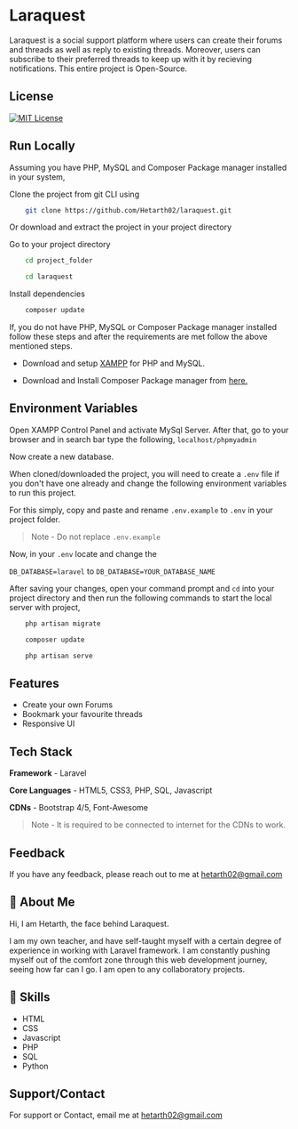 # Laraquest

Laraquest is a social support platform where users can create their forums and threads as well as reply to existing threads. Moreover, users can subscribe to their preferred threads to keep up with it by recieving notifications. This entire project is Open-Source.

## License

[![MIT License](https://img.shields.io/badge/License-MIT-red?style=for-the-badge)](https://opensource.org/licenses/MIT)

## Run Locally

Assuming you have PHP, MySQL and Composer Package manager installed in your system,

Clone the project from git CLI using

```bash
    git clone https://github.com/Hetarth02/laraquest.git
```

Or download and extract the project in your project directory

Go to your project directory

```bash
    cd project_folder
```
```bash
    cd laraquest
```

Install dependencies

```bash
    composer update
```

If, you do not have PHP, MySQL or Composer Package manager installed follow these steps and after the requirements are met follow the above mentioned steps.

- Download and setup [XAMPP](https://www.apachefriends.org/index.html) for PHP and MySQL.

- Download and Install Composer Package manager from [here.](https://getcomposer.org/)

## Environment Variables

Open XAMPP Control Panel and activate MySql Server. After that, go to your browser and in search bar type the following, ```localhost/phpmyadmin```

Now create a new database.

When cloned/downloaded the project, you will need to create a `.env` file if you don't have one already and change the following environment variables to run this project.

For this simply, copy and paste and rename `.env.example` to `.env` in your project folder.

> Note - Do not replace `.env.example`

Now, in your `.env` locate and change the

`DB_DATABASE=laravel` to `DB_DATABASE=YOUR_DATABASE_NAME`

After saving your changes, open your command prompt and `cd` into your project directory and then run the following commands to start the local server with project,

```bash
    php artisan migrate
``` 
```bash
    composer update
```
```bash
    php artisan serve
```  
## Features

- Create your own Forums
- Bookmark your favourite threads
- Responsive UI

## Tech Stack

**Framework** - Laravel

**Core Languages** - HTML5, CSS3, PHP, SQL, Javascript

**CDNs** - Bootstrap 4/5, Font-Awesome

> Note - It is required to be connected to internet for the CDNs to work.
  
## Feedback

If you have any feedback, please reach out to me at hetarth02@gmail.com

## 🚀 About Me

Hi, I am Hetarth, the face behind Laraquest.

I am my own teacher, and have self-taught myself with a certain degree of experience in working with Laravel framework. I am constantly pushing myself out of the comfort zone through this web development journey, seeing how far can I go. I am open to any collaboratory projects.
  
## 🚀 Skills

- HTML
- CSS
- Javascript
- PHP
- SQL
- Python
  
## Support/Contact

For support or Contact, email me at hetarth02@gmail.com